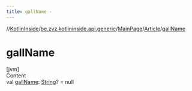 ```yaml
---
title: gallName -
---
```

//[KotlinInside](../../../index.md)/[be.zvz.kotlininside.api.generic](../../index.md)/[MainPage](../index.md)/[Article](index.md)/[gallName](gall-name.md)



# gallName  
[jvm]  
Content  
val [gallName](gall-name.md): [String](https://kotlinlang.org/api/latest/jvm/stdlib/kotlin/-string/index.html)? = null  




